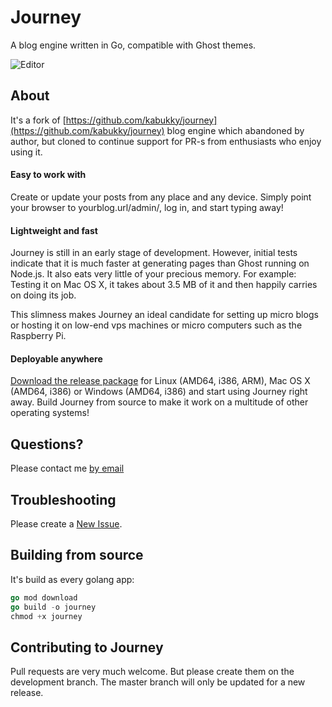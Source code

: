 # Journey
A blog engine written in Go, compatible with Ghost themes.

![Editor](https://raw.githubusercontent.com/kabukky/journey/gh-pages/images/journey.png)

## About
It's a fork of [https://github.com/kabukky/journey](https://github.com/kabukky/journey) blog engine which abandoned by author, but cloned to continue support for PR-s from enthusiasts who enjoy using it.

#### Easy to work with
Create or update your posts from any place and any device. Simply point your browser to yourblog.url/admin/, log in, and start typing away!

#### Lightweight and fast
Journey is still in an early stage of development. However, initial tests indicate that it is much faster at generating pages than Ghost running on Node.js. It also eats very little of your precious memory. For example: Testing it on Mac OS X, it takes about 3.5 MB of it and then happily carries on doing its job.

This slimness makes Journey an ideal candidate for setting up micro blogs or hosting it on low-end vps machines or micro computers such as the Raspberry Pi.

#### Deployable anywhere
[Download the release package](https://www.github.com/Codomari/journey/releases) for Linux (AMD64, i386, ARM), Mac OS X (AMD64, i386) or Windows (AMD64, i386) and start using Journey right away. Build Journey from source to make it work on a multitude of other operating systems!

## Questions?
Please contact me [by email](mailto:anar.k.jafarov@gmail.com)

## Troubleshooting

Please create a [New Issue](https://github.com/Codomari/journey/issues).

## Building from source
It's build as every golang app: 
```go
go mod download
go build -o journey
chmod +x journey
```

## Contributing to Journey
Pull requests are very much welcome. But please create them on the development branch. The master branch will only be updated for a new release.
